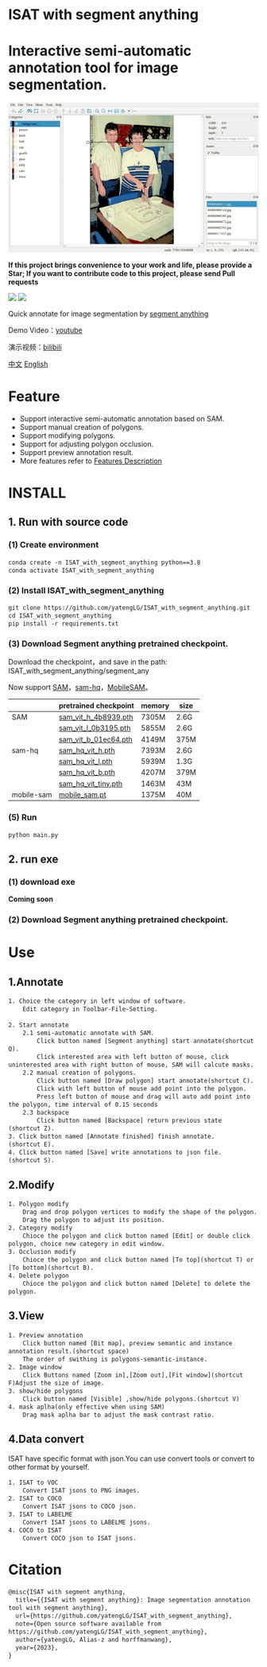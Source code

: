 # ISAT with segment anything
# Interactive semi-automatic annotation tool for image segmentation.

![annotate.gif](./display/标注.gif)

**If this project brings convenience to your work and life, please provide a Star; If you want to contribute code to this project, please send Pull requests**

![](https://img.shields.io/github/stars/yatengLG/ISAT_with_segment_anything?style=social)
![](https://img.shields.io/github/forks/yatengLG/ISAT_with_segment_anything?style=social)

Quick annotate for image segmentation by [segment anything](https://github.com/facebookresearch/segment-anything)

Demo Video：[youtube](https://www.youtube.com/watch?v=yLdZCPmX-Bc)

演示视频：[bilibili](https://www.bilibili.com/video/BV1Lk4y1J7uB/)

[中文](README.md)         [English](README-en.md)

# Feature

- Support interactive semi-automatic annotation based on SAM.
- Support manual creation of polygons.
- Support modifying polygons.
- Support for adjusting polygon occlusion.
- Support preview annotation result.
- More features refer to [Features Description](features%20description.md)

# INSTALL
## 1. Run with source code
### (1) Create environment
```shell
conda create -n ISAT_with_segment_anything python==3.8
conda activate ISAT_with_segment_anything
```

### (2) Install ISAT_with_segment_anything
```shell
git clone https://github.com/yatengLG/ISAT_with_segment_anything.git
cd ISAT_with_segment_anything
pip install -r requirements.txt
```

### (3) Download Segment anything pretrained checkpoint.

Download the checkpoint，and save in the path: ISAT_with_segment_anything/segment_any

Now support [SAM](https://github.com/facebookresearch/segment-anything)，[sam-hq](https://github.com/SysCV/sam-hq)，[MobileSAM](https://github.com/ChaoningZhang/MobileSAM)。

|  | pretrained checkpoint | memory | size |
|----|----|----|----|
|    SAM     | [sam_vit_h_4b8939.pth](https://dl.fbaipublicfiles.com/segment_anything/sam_vit_h_4b8939.pth) | 7305M | 2.6G |
|            | [sam_vit_l_0b3195.pth](https://dl.fbaipublicfiles.com/segment_anything/sam_vit_l_0b3195.pth) | 5855M | 2.6G |
|            | [sam_vit_b_01ec64.pth](https://dl.fbaipublicfiles.com/segment_anything/sam_vit_b_01ec64.pth) | 4149M | 375M |
|   sam-hq   | [sam_hq_vit_h.pth](https://huggingface.co/lkeab/hq-sam/blob/main/sam_hq_vit_h.pth)           | 7393M | 2.6G |
|            | [sam_hq_vit_l.pth](https://huggingface.co/lkeab/hq-sam/blob/main/sam_hq_vit_l.pth)           | 5939M | 1.3G |
|            | [sam_hq_vit_b.pth](https://huggingface.co/lkeab/hq-sam/blob/main/sam_hq_vit_b.pth)           | 4207M | 379M |
|            | [sam_hq_vit_tiny.pth](https://huggingface.co/lkeab/hq-sam/blob/main/sam_hq_vit_tiny.pth)     | 1463M |  43M |
| mobile-sam | [mobile_sam.pt](https://github.com/ChaoningZhang/MobileSAM/blob/master/weights/mobile_sam.pt)| 1375M |  40M |

### (5) Run
```shell
python main.py
```
## 2. run exe
### (1) download exe
**Coming soon**
### (2) Download Segment anything pretrained checkpoint.


# Use
## 1.Annotate
```text
1. Choice the category in left window of software.
    Edit category in Toolbar-File-Setting.
    
2. Start annotate
    2.1 semi-automatic annotate with SAM.
        Click button named [Segment anything] start annotate(shortcut Q).
        Click interested area with left button of mouse, click uninterested area with right button of mouse, SAM will calcute masks.
    2.2 manual creation of polygons.
        Click button named [Draw polygon] start annotate(shortcut C).
        Click with left button of mouse add point into the polygon.
        Press left button of mouse and drag will auto add point into the polygon, time interval of 0.15 seconds
    2.3 backspace
        Click button named [Backspace] return previous state
(shortcut Z).
3. Click button named [Annotate finished] finish annotate.
(shortcut E).
4. Click button named [Save] write annotations to json file.
(shortcut S).
```
## 2.Modify
```text
1. Polygon modify
    Drag and drop polygon vertices to modify the shape of the polygon.
    Drag the polygon to adjust its position.
2. Category modify
    Chioce the polygon and click button named [Edit] or double click polygon, choice new category in edit window. 
3. Occlusion modify
    Chioce the polygon and click button named [To top](shortcut T) or [To bottom](shortcut B).
4. Delete polygon
    Chioce the polygon and click button named [Delete] to delete the polygon.
```
## 3.View
```text
1. Preview annotation
    Click button named [Bit map], preview semantic and instance annotation result.(shortcut space)
    The order of swithing is polygons-semantic-instance.
2. Image window
    Click Buttons named [Zoom in],[Zoom out],[Fit window](shortcut F)Adjust the size of image.
3. show/hide polygons
    Click button named [Visible] ,show/hide polygons.(shortcut V)
4. mask aplha(only effective when using SAM)
    Drag mask aplha bar to adjust the mask contrast ratio.
```
## 4.Data convert
ISAT have specific format with json.You can use convert tools or convert to other format by yourself.
```text
1. ISAT to VOC
    Convert ISAT jsons to PNG images.
2. ISAT to COCO
    Convert ISAT jsons to COCO json.
3. ISAT to LABELME
    Convert ISAT jsons to LABELME jsons.
4. COCO to ISAT
    Convert COCO json to ISAT jsons.
```

# Citation
```text
@misc{ISAT with segment anything,
  title={{ISAT with segment anything}: Image segmentation annotation tool with segment anything},
  url={https://github.com/yatengLG/ISAT_with_segment_anything},
  note={Open source software available from https://github.com/yatengLG/ISAT_with_segment_anything},
  author={yatengLG, Alias-z and horffmanwang},
  year={2023},
}
```